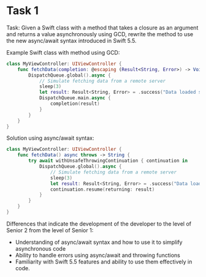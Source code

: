 # Task 1

Task: Given a Swift class with a method that takes a closure as an argument and
returns a value asynchronously using GCD, rewrite the method to use the new
async/await syntax introduced in Swift 5.5.

Example Swift class with method using GCD:

```swift
class MyViewController: UIViewController {
    func fetchData(completion: @escaping (Result<String, Error>) -> Void) {
        DispatchQueue.global().async {
            // Simulate fetching data from a remote server
            sleep(3)
            let result: Result<String, Error> = .success("Data loaded successfully")
            DispatchQueue.main.async {
                completion(result)
            }
        }
    }
}
```

Solution using async/await syntax:

```swift
class MyViewController: UIViewController {
    func fetchData() async throws -> String {
        try await withUnsafeThrowingContinuation { continuation in
            DispatchQueue.global().async {
                // Simulate fetching data from a remote server
                sleep(3)
                let result: Result<String, Error> = .success("Data loaded successfully")
                continuation.resume(returning: result)
            }
        }
    }
}
```

Differences that indicate the development of the developer to the level of
Senior 2 from the level of Senior 1:

-   Understanding of async/await syntax and how to use it to simplify
    asynchronous code
-   Ability to handle errors using async/await and throwing functions
-   Familiarity with Swift 5.5 features and ability to use them effectively in
    code.
